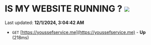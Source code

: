 # IS MY WEBSITE RUNNING ? [![](https://img.shields.io/static/v1?label=Sponsor&message=%E2%9D%A4&logo=GitHub&color=%23fe8e86)](https://github.com/sponsors/Youssef-Lehmam)

Last updated: **12/1/2024, 3:04:42 AM**

- `GET` [https://youssefservice.me](https://youssefservice.me) - **Up** (218ms)
